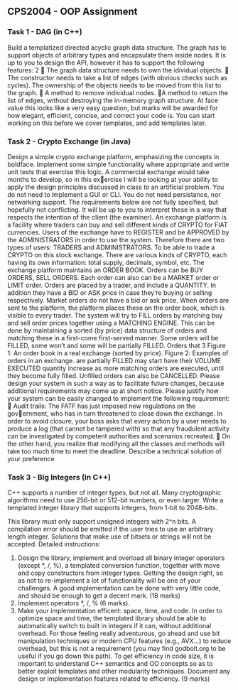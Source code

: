 ## CPS2004 - OOP Assignment

### Task 1 - DAG (in C++)

Build a templatized directed acyclic graph data structure. The graph has to
support objects of arbitrary types and encapsulate them inside nodes. It is
up to you to design the API, however it has to support the following features:
2
 The graph data structure needs to own the idividual objects.
 The constructor needs to take a list of edges (with obvious checks such
as cycles). The ownership of the objects needs to be moved from this list
to the graph.
 A method to remove individual nodes.
 A method to return the list of edges, without destroying the in-memory
graph structure.
At face value this looks like a very easy question, but marks will be awarded
for how elegant, efficient, concise, and correct your code is. You can start
working on this before we cover templates, and add templates later.


### Task 2 - Crypto Exchange (in Java)

Design a simple crypto exchange platform, emphasizing the concepts in
boldface. Implement some simple functionality where appropriate and write
unit tests that exercise this logic.
A commercial exchange would take months to develop, so in this exercise I will be looking at your ability to apply the design principles
discussed in class to an artificial problem. You do not need to implement
a GUI or CLI. You do not need persistance, nor networking support. The
requirements below are not fully specified, but hopefully not conflicting. It
will be up to you to interpret these in a way that respects the intention of the
client (the examiner).
An exchange platform is a facility where traders can buy and sell different
kinds of CRYPTO for FIAT currencies. Users of the exchange have to
REGISTER and be APPROVED by the ADMINISTRATORS in order to
use the system. Therefore there are two types of users: TRADERS and
ADMINISTRATORS. To be able to trade a CRYPTO on this stock exchange.
There are various kinds of CRYPTO, each having its own information: total
supply, decimals, symbol, etc.
The exchange platform maintains an ORDER BOOK.
Orders can be BUY ORDERS, SELL ORDERS. Each order can also can
be a MARKET order or LIMIT order. Orders are placed by a trader, and
include a QUANTITY. In addition they have a BID or ASK price in case
they’re buying or selling respectively. Market orders do not have a bid or ask
price. When orders are sent to the platform, the platform places these on
the order book, which is visible to every trader. The system will try to FILL
orders by matching buy and sell order prices together using a MATCHING
ENGINE. This can be done by maintaining a sorted (by price) data structure
of orders and matching these in a first-come first-served manner. Some orders
will be FILLED, some won’t and some will be partially FILLED. Orders that
3
Figure 1: An order book in a real exchange (sorted by price).
Figure 2: Examples of orders in an exchange.
are partially FILLED may start have their VOLUME EXECUTED quantity
increase as more matching orders are executed, until they become fully filled.
Unfilled orders can also be CANCELLED.
Please design your system in such a way as to facilitate future changes,
because additional requirements may come up at short notice. Please
justify how your system can be easily changed to implement the following
requirement:
 Audit trails: The FATF has just imposed new regulations on the government, who has in turn threatened to close down the exchange. In
order to avoid closure, your boss asks that every action by a user needs
to produce a log (that cannot be tampered with) so that any fraudulent
activity can be investigated by competent authorities and scenarios
recreated.
 On the other hand, you realize that modifying all the classes and
methods will take too much time to meet the deadline. Describe a
technical solution of your preference

### Task 3 - Big Integers (in C++)

C++ supports a number of integer types, but not all. Many cryptographic
algorithms need to use 256-bit or 512-bit numbers, or even larger.
Write a templated integer library that supports integers, from 1-bit to
2048-bits.

This library must only support unsigned integers with 2^n bits. A compilation error should be emitted if the user tries to use an arbitrary length integer.
Solutions that make use of bitsets or strings will not be accepted.
Detailed instructions:
1. Design the library, implement and overload all binary integer operators
(except *, /, %), a templated conversion function, together with move
and copy constructors from integer types. Getting the design right, so as
not to re-implement a lot of functionality will be one of your challenges.
A good implementation can be done with very little code, and should
be enough to get a decent mark. (18 marks)
2. Implement operators *, /, % (6 marks).
3. Make your implementation efficent: space, time, and code. In order
to optimize space and time, the templated library should be able to
automatically switch to built in integers if it can, without additional
overhead. For those feeling really adventurous, go ahead and use bit
manipulation techniques or modern CPU features (e.g., AVX...) to reduce
overhead, but this is not a requirement (you may find godbolt.org to
be useful if you go down this path). To get efficiency in code size, it
is important to understand C++ semantics and OO concepts so as to
better exploit templates and other modularity techniques. Document
any design or implementation features related to efficiency. (9 marks)
